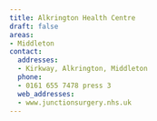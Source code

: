 ```yaml
---
title: Alkrington Health Centre
draft: false
areas:
- Middleton
contact:
  addresses:
  - Kirkway, Alkrington, Middleton
  phone:
  - 0161 655 7478 press 3
  web_addresses:
  - www.junctionsurgery.nhs.uk
---
```


